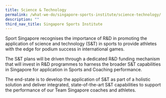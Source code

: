 ```yaml
---
title: Science & Technology
permalink: /what-we-do/singapore-sports-institute/science-technology/
description: ""
third_nav_title: Singapore Sports Institute
---
```

Sport Singapore recognises the importance of R&D in promoting the application of science and technology (S&T) in sports to provide athletes with the edge for podium success in international games.   
  
The S&T plans will be driven through a dedicated R&D funding mechanism that will invest in R&D programmes to harness the broader S&T capabilities in Singapore for application in Sports and Coaching performance.   
  
The end-state is to develop the application of S&T as part of a holistic solution and deliver integrated, state-of-the-art S&T capabilities to support the performance of our Team Singapore coaches and athletes.